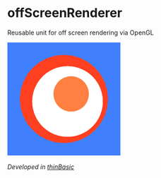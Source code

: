 # offScreenRenderer
Reusable unit for off screen rendering via OpenGL

![Output of the demo program](https://github.com/petrSchreiber/offScreenRenderer/blob/master/media/output.png "Output of the demo program")

*Developed in [thinBasic](http://www.thinbasic.com/)*
